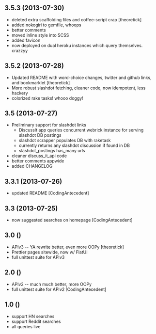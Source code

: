 ## 3.5.3 (2013-07-30)

* deleted extra scaffolding files and coffee-script crap [theoretick]
* added nokogiri to gemfile, whoops
* better comments
* moved inline style into SCSS
* added favicon
* now deployed on dual heroku instances which query themselves. crazzyy

## 3.5.2 (2013-07-28)

* Updated README with word-choice changes, twitter and github links, and bookmarklet [theoretick]
* More robust slashdot fetching, cleaner code, now idempotent, less hackery
* colorized rake tasks! whooo doggy!

## 3.5 (2013-07-27)

* Preliminary support for slashdot links
  - DiscussIt app queries concurrent webrick instance for serving slashdot DB postings
  - slashdot scrapper populates DB with raketask
  - currently returns any slashdot discussion if found in DB
  - slashdot_postings has_many urls
* cleaner discuss_it_api code
* better comments appwide
* added CHANGELOG

## 3.3.1 (2013-07-26)

* updated README [CodingAntecedent]

## 3.3 (2013-07-25)

* now suggested searches on homepage [CodingAntecedent]

## 3.0 ()

* APIv3 -- YA rewrite better, even more OOPy [theoretick]
* Prettier pages sitewide, now w/ FlatUI
* full unittest suite for APIv3

## 2.0 ()

* APIv2 -- much much better, more OOPy
* full unittest suite for APIv2 [CodingAntecedent]

## 1.0 ()

* support HN searches
* support Reddit searches
* all queries live
